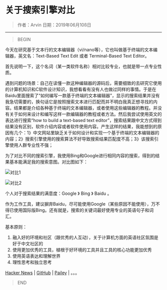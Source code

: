 # 关于搜索引擎对比

> 作者：Arvin 日期：2019年06月10ß日

----------------------

> BEGIN

今天在研究基于文本行的文本编辑器（vi/nano等），它也叫做基于终端的文本编辑器，英文名：Text-Based Text Edit 或者 Terminal-Based Text Editor。

首先说明一下，这个名词（某一类软件名称）相对比较专业，也就是带一点专业性质。

遇到问题的场景：自己在读懂一款这种编辑器的源码后，需要细致的去研究它使用的计算机知识和C软件设计知识，我想看看有没有人也做过同样的事情。于是在Baidu里面搜索了“如何编写一款基于终端的文本编辑器”，显示的搜索结果并没有我急切需要的，换句话它是按照搜索文本进行匹配而并不明白我真正想寻找的内容。结果都是介绍各种基于终端的文本编辑器，或者使用这些编辑器的教程。并没有关于如何来设计和编写这样一款编辑器的教程或者方法。然后我尝试使用英文的表达进行搜索“how to build a text-based text editor”，搜索结果跟中文方式得到结果没有区别，软件介绍内容或者软件使用内容。产生这样的结果，我能想到的原因有几个：1》中文网站里缺乏关于如何设计和实现一个基于终端的文本编辑器的内容；2》搜索引擎使用的搜索算法不好导致搜索结果匹配度不高；3》该搜索引擎使用人群专业性不强；

为了对比不同的搜索引擎，我使用Bing和Google进行相同内容的搜索，得到的结果基本能满足我的搜索意图。对比图如下：

![对比1](https://arvinsfj.github.io/public/ctt/blogs/se_compare1.png)

![对比2](https://arvinsfj.github.io/public/ctt/blogs/se_compare2.png)

个人对于搜索结果的满意度：Google 》 Bing 》 Baidu 。

作为工作工具，建议摒弃Baidu，尽可能使用Google（某些原因不能使用），万不得已使用国际版Bing。还有就是，搜索的关键词最好使用专业的英语句子和词汇。

基本原则：

1. 融入好的环境和社区（跟优秀的人互动），关于计算机方面的英语社区氛围是好于中文社区的
2. 使用更加优秀的工具，植根于好环境的工具并且工具的核心功能更加优秀
3. 使用英语表达和理解世界
4. 理性思考和独立思考

[Hacker News](https://news.ycombinator.com/) | [GitHub](https://www.github.com) | [Pailey](https://viewsourcecode.org/) | 。。。

> END

